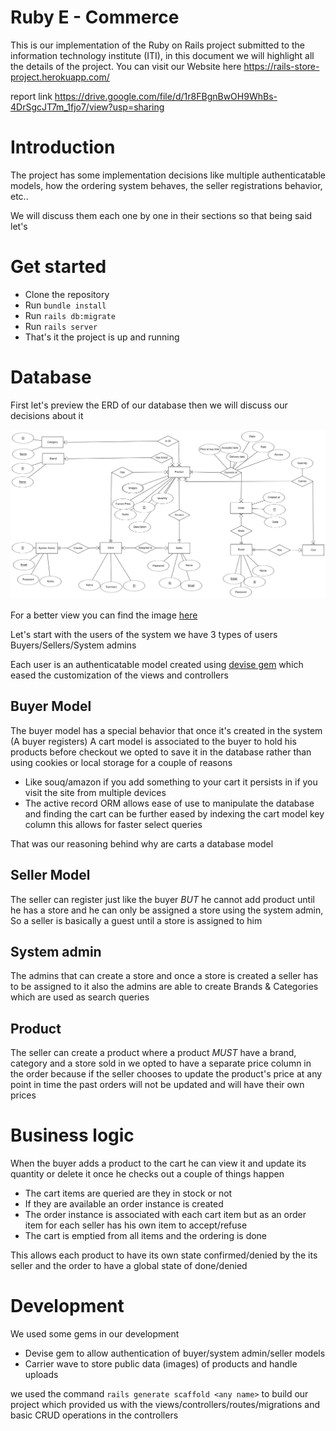 # Ruby E - Commerce

This is our implementation of the Ruby on Rails project submitted to the information technology institute (ITI), in this document we will highlight all the details of the project.
You can visit our Website here  https://rails-store-project.herokuapp.com/

report link 
https://drive.google.com/file/d/1r8FBgnBwOH9WhBs-4DrSgcJT7m_1fjo7/view?usp=sharing


# Introduction

The project has some implementation decisions like multiple authenticatable models, how the ordering system behaves, the seller registrations behavior, etc..

We will discuss them each one by one in their sections so that being said let's

# Get started

- Clone the repository 
- Run `bundle install`
- Run `rails db:migrate`
- Run `rails server`
- That's it the project is up and running


# Database

First let's preview the ERD of our database then we will discuss our decisions about it 

<img src="./ERD.png" />

For a better view you can find the image [here](./ERD.png)

Let's start with the users of the system we have 3 types of users Buyers/Sellers/System admins

Each user is an authenticatable model created using [devise gem](https://github.com/heartcombo/devise) which eased the customization of the views and controllers


## Buyer Model 
The buyer model has a special behavior that once it's created in the system (A buyer registers) A cart model is associated to the buyer to hold his products before checkout we opted to save it in the database rather than using cookies or local storage for a couple of reasons 

- Like souq/amazon if you add something to your cart it persists in if you visit the site from multiple devices
- The active record ORM allows ease of use to manipulate the database and finding the cart can be further eased by indexing the cart model key column this allows for faster select queries

That was our reasoning behind why are carts a database model

## Seller Model
The seller can register just like the buyer *BUT* he cannot add product until he has a store and he can only be assigned a store using the system admin, So a seller is basically a guest until a store is assigned to him

## System admin
The admins that can create a store and once a store is created a seller has to be assigned to it also the admins are able to create Brands & Categories which are used as search queries

## Product
The seller can create a product where a product *MUST* have a brand, category and a store sold in we opted to have a separate price column in the order because if the seller chooses to update the product's price at any point in time the past orders will not be updated and will have their own prices

# Business logic
When the buyer adds a product to the cart he can view it and update its quantity or delete it once he checks out a couple of things happen

- The cart items are queried are they in stock or not
- If they are available an order instance is created 
- The order instance is associated with each cart item but as an order item for each seller has his own item to accept/refuse 
- The cart is emptied from all items and the ordering is done

This allows each product to have its own state confirmed/denied by the its seller and the order to have a global state of done/denied 

# Development
We used some gems in our development 

- Devise gem to allow authentication of buyer/system admin/seller models
- Carrier wave to store public data (images) of products and handle uploads

we used the command `rails generate scaffold <any name>` to build our project which provided us with the views/controllers/routes/migrations and basic CRUD operations in the controllers 

